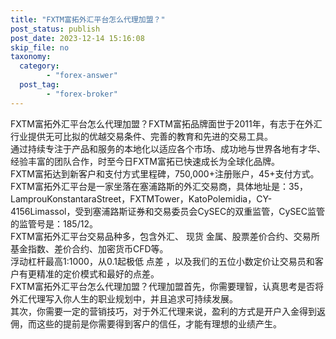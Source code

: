 ```yaml
---
title: "FXTM富拓外汇平台怎么代理加盟？"
post_status: publish
post_date: 2023-12-14 15:16:08
skip_file: no
taxonomy:
  category:
        - "forex-answer"
  post_tag:
        - "forex-broker"
---
```


FXTM富拓外汇平台怎么代理加盟？FXTM富拓品牌面世于2011年，有志于在外汇行业提供无可比拟的优越交易条件、完善的教育和先进的交易工具。  
通过持续专注于产品和服务的本地化以适应各个市场、成功地与世界各地有才华、经验丰富的团队合作，时至今日FXTM富拓已快速成长为全球化品牌。  
FXTM富拓达到新客户和支付方式里程碑，750,000+注册账户，45+支付方式。  
FXTM富拓外汇平台是一家坐落在塞浦路斯的外汇交易商，具体地址是：35，LamprouKonstantaraStreet，FXTMTower，KatoPolemidia，CY-4156Limassol，受到塞浦路斯证券和交易委员会CySEC的双重监管，CySEC监管的监管号是：185/12。  
FXTM富拓外汇平台交易品种多，包含外汇、 现货 金属、股票差价合约、交易所基金指数、差价合约、加密货币CFD等。  
浮动杠杆最高1:1000，从0.1起极低 点差 ，以及我们的五位小数定价让交易员和客户有更精准的定价模式和最好的点差。  
FXTM富拓外汇平台怎么代理加盟？代理加盟首先，你需要理智，认真思考是否将外汇代理写入你人生的职业规划中，并且追求可持续发展。  
其次，你需要一定的营销技巧，对于外汇代理来说，盈利的方式是开户入金得到返佣，而这些的提前是你需要得到客户的信任，才能有理想的业绩产生。
